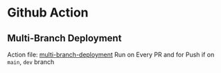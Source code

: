 # Github Action 

## Multi-Branch Deployment

Action file: [multi-branch-deployment](./.github/workflows/multi-branch-deployment.yml)
Run on Every PR and for Push if on `main`, `dev` branch

```mermaid

```

